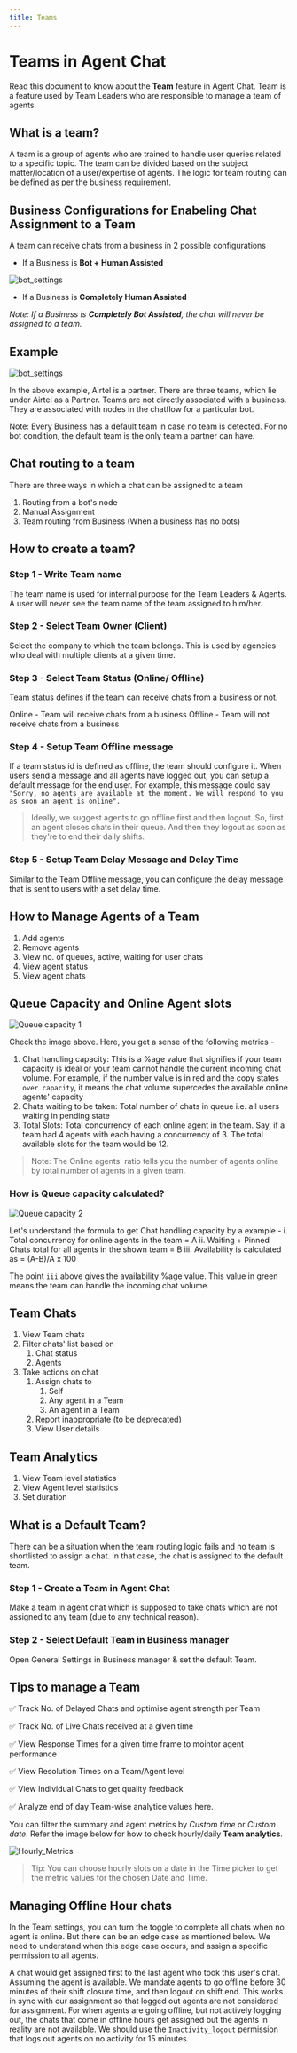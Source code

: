 ```yaml
---
title: Teams
---
```


# Teams in Agent Chat

Read this document to know about the **Team** feature in Agent Chat. Team is a feature used by Team Leaders who are responsible to manage a team of agents.

## What is a team?
A team is a group of agents who are trained to handle user queries related to a specific topic. The team can be divided based on the subject matter/location of a user/expertise of agents. The logic for team routing can be defined as per the business requirement. 


## Business Configurations for Enabeling Chat Assignment to a Team

A team can receive chats from a business in 2 possible configurations

- If a Business is **Bot + Human Assisted** 

![bot_settings](assets/teams_bot_settings.png)

- If a Business is **Completely Human Assisted**

_Note: If a Business is **Completely Bot Assisted**, the chat will never be assigned to a team._


## Example

![bot_settings](assets/teams_hierarchy.png)

In the above example, Airtel is a partner. There are three teams, which lie under Airtel as a Partner. Teams are not directly associated with a business. They are associated with nodes in the chatflow for a particular bot.

Note: Every Business has a default team in case no team is detected. For no bot condition, the default team is the only team a partner can have.


## Chat routing to a team

There are three ways in which a chat can be assigned to a team

1. Routing from a bot's node
2. Manual Assignment
3. Team routing from Business (When a business has no bots)


## How to create a team?

### Step 1 - Write Team name

The team name is used for internal purpose for the Team Leaders & Agents. A user will never see the team name of the team assigned to him/her.

### Step 2 - Select Team Owner (Client)

Select the company to which the team belongs. This is used by agencies who deal with multiple clients at a given time.

### Step 3 - Select Team Status (Online/ Offline)

Team status defines if the team can receive chats from a business or not.

Online - Team will receive chats from a business
Offline - Team will not receive chats from a business

### Step 4 - Setup Team Offline message

If a team status id is defined as offline, the team should configure it. When users send a message and all agents have logged out, you can setup a default message for the end user. For example, this message could say `"Sorry, no agents are available at the moment. We will respond to you as soon an agent is online".`

   > Ideally, we suggest agents to go offline first and then logout. So, first an agent closes chats in their queue. And then they logout as soon as they're to end their daily shifts. 

### Step 5 - Setup Team Delay Message and Delay Time

Similar to the Team Offline message, you can configure the delay message that is sent to users with a set delay time.


## How to Manage Agents of a Team

1. Add agents
2. Remove agents
3. View no. of queues, active, waiting for user chats
4. View agent status
5. View agent chats

## Queue Capacity and Online Agent slots

![Queue capacity 1](assets/case_1.png)

Check the image above. Here, you get a sense of the following metrics - 
1. Chat handling capacity: This is a %age value that signifies if your team capacity is ideal or your team cannot handle the current incoming chat volume. For example, if the number value is in red and the copy states `over capacity`, it means the chat volume supercedes the available online agents' capacity 
2. Chats waiting to be taken: Total number of chats in queue i.e. all users waiting in pending state
3. Total Slots: Total concurrency of each online agent in the team. Say, if a team had 4 agents with each having a concurrency of 3. The total available slots for the team would be 12. 

> Note: The Online agents' ratio tells you the number of agents online by total number of agents in a given team. 

### How is Queue capacity calculated?

![Queue capacity 2](assets/case_2.png)

Let's understand the formula to get Chat handling capacity by a example -
i. Total concurrency for online agents in the team = A
ii. Waiting + Pinned Chats total for all agents in the shown team = B
iii. Availability is calculated as = (A-B)/A x 100

The point `iii` above gives the availability %age value. This value in green means the team can handle the incoming chat volume. 

## Team Chats

1. View Team chats
2. Filter chats' list based on
    1. Chat status
    2. Agents
3. Take actions on chat
    1. Assign chats to 
        1. Self
        2. Any agent in a Team
        3. An agent in a Team
    2. Report inappropriate (to be deprecated)
    3. View User details


## Team Analytics

1. View Team level statistics
2. View Agent level statistics
3. Set duration


## What is a Default Team?

There can be a situation when the team routing logic fails and no team is shortlisted to assign a chat. In that case, the chat is assigned to the default team.

### Step 1 - Create a Team in Agent Chat

Make a team in agent chat which is supposed to take chats which are not assigned to any team (due to any technical reason).

### Step 2 - Select Default Team in Business manager

Open General Settings in Business manager & set the default Team.


## Tips to manage a Team

✅ Track No. of Delayed Chats and optimise agent strength per Team

✅ Track No. of Live Chats received at a given time

✅ View Response Times for a given time frame to mointor agent performance

✅ View Resolution Times on a Team/Agent level 

✅ View Individual Chats to get quality feedback

✅ Analyze end of day Team-wise analytice values here.

You can filter the summary and agent metrics by *Custom time* or *Custom date*. Refer the image below for how to check hourly/daily **Team analytics**.

![Hourly_Metrics](assets/teams_hourly_analytics.png)

> Tip: You can choose hourly slots on a date in the Time picker to get the metric values for the chosen Date and Time.


## Managing Offline Hour chats

In the Team settings, you can turn the toggle to complete all chats when no agent is online. But there can be an edge case as mentioned below. We need to understand when this edge case occurs, and assign a specific permission to all agents.

A chat would get assigned first to the last agent who took this user's chat. Assuming the agent is available. We mandate agents to go offline before 30 minutes of their shift closure time, and then logout on shift end. This works in sync with our assignment so that logged out agents are not considered for assignment. For when agents are going offline, but not actively logging out, the chats that come in offline hours get assigned but the agents in reality are not available. We should use the `Inactivity_logout` permission that logs out agents on no activity for 15 minutes. 

